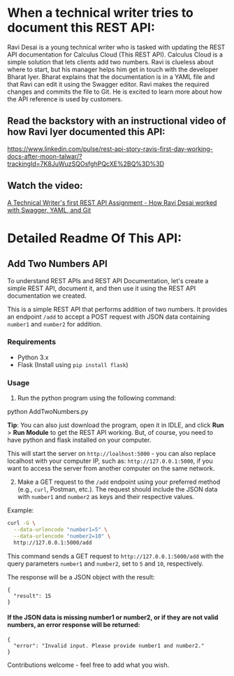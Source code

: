 # When a technical writer tries to document this REST API:

Ravi Desai is a young technical writer who is tasked with updating the REST API documentation for Calculus Cloud (This REST API). Calculus Cloud is a simple solution that lets clients add two numbers. Ravi is clueless about where to start, but his manager helps him get in touch with the developer Bharat Iyer. Bharat explains that the documentation is in a YAML file and that Ravi can edit it using the Swagger editor. Ravi makes the required changes and commits the file to Git. He is excited to learn more about how the API reference is used by customers. 

## Read the backstory with an instructional video of how Ravi Iyer documented this API:

https://www.linkedin.com/pulse/rest-api-story-ravis-first-day-working-docs-after-moon-talwar/?trackingId=7K8JuWuzSQOsfghPQcXE%2BQ%3D%3D

## Watch the video:

[A Technical Writer's first REST API Assignment - How Ravi Desai worked with Swagger, YAML, and Git
](https://youtu.be/eHSX611dZ2Q?si=ToBrvz8DjZT6IUr0)


# Detailed Readme Of This API:

## Add Two Numbers API

To understand REST APIs and REST API Documentation, let's create a simple REST API, document it, and then use it using the REST API documentation we created. 


This is a simple REST API that performs addition of two numbers. It provides an endpoint `/add` to accept a POST request with JSON data containing `number1` and `number2` for addition.


### Requirements

- Python 3.x
- Flask (Install using `pip install flask`)


### Usage

1. Run the python program using the following command:

python AddTwoNumbers.py

**Tip**: You can also just download the program, open it in IDLE, and click **Run** > **Run Module** to get the REST API working. But, of course, you need to have python and flask installed on your computer.  

This will start the server on `http://loalhost:5000`  - you can also replace localhost with your computer IP, such as: `http://127.0.0.1:5000`, if you want to access the server from another computer on the same network.

2. Make a GET request to the `/add` endpoint using your preferred method (e.g., `curl`, Postman, etc.). The request should include the JSON data with `number1` and `number2` as keys and their respective values.

Example:

```bash
curl -G \
  --data-urlencode "number1=5" \
  --data-urlencode "number2=10" \
  http://127.0.0.1:5000/add
```

This command sends a GET request to `http://127.0.0.1:5000/add` with the query parameters `number1` and `number2`, set to `5` and `10`, respectively.

The response will be a JSON object with the result:

```
{
  "result": 15
}
```

#### If the JSON data is missing number1 or number2, or if they are not valid numbers, an error response will be returned:

```
{
  "error": "Invalid input. Please provide number1 and number2."
}
```

Contributions welcome - feel free to add what you wish.
